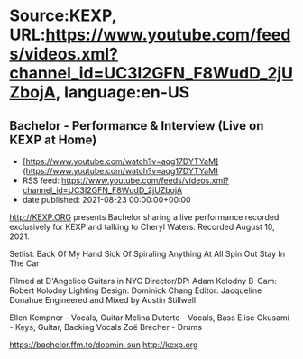 # Source:KEXP, URL:https://www.youtube.com/feeds/videos.xml?channel_id=UC3I2GFN_F8WudD_2jUZbojA, language:en-US

## Bachelor - Performance & Interview (Live on KEXP at Home)
 - [https://www.youtube.com/watch?v=aqg17DYTYaM](https://www.youtube.com/watch?v=aqg17DYTYaM)
 - RSS feed: https://www.youtube.com/feeds/videos.xml?channel_id=UC3I2GFN_F8WudD_2jUZbojA
 - date published: 2021-08-23 00:00:00+00:00

http://KEXP.ORG presents Bachelor sharing a live performance recorded exclusively for KEXP and talking to Cheryl Waters. Recorded August 10, 2021.

Setlist:
Back Of My Hand
Sick Of Spiraling
Anything At All
Spin Out
Stay In The Car

Filmed at D'Angelico Guitars in NYC
Director/DP: Adam Kolodny
B-Cam: Robert Kolodny
Lighting Design: Dominick Chang
Editor: Jacqueline Donahue
Engineered and Mixed by Austin Stillwell

Ellen Kempner - Vocals, Guitar
Melina Duterte - Vocals, Bass
Elise Okusami - Keys, Guitar, Backing Vocals
Zoë Brecher - Drums

https://bachelor.ffm.to/doomin-sun
http://kexp.org


